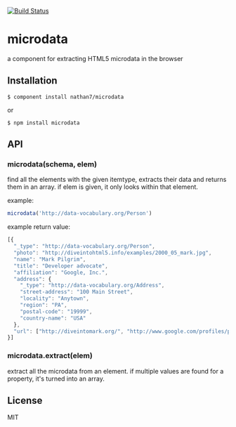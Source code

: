 [![Build Status](https://travis-ci.org/nathan7/microdata.png?branch=master)](https://travis-ci.org/nathan7/microdata)
# microdata

  a component for extracting HTML5 microdata in the browser

## Installation

    $ component install nathan7/microdata

or

    $ npm install microdata

## API

### microdata(schema, elem)
find all the elements with the given itemtype, extracts their data and returns them in an array.
if elem is given, it only looks within that element. 

example:
```javascript
microdata('http://data-vocabulary.org/Person')
```
example return value:
```javascript
[{ 
  "_type": "http://data-vocabulary.org/Person",
  "photo": "http://diveintohtml5.info/examples/2000_05_mark.jpg",
  "name": "Mark Pilgrim",
  "title": "Developer advocate",
  "affiliation": "Google, Inc.",
  "address": {             
    "_type": "http://data-vocabulary.org/Address",
    "street-address": "100 Main Street",
    "locality": "Anytown", 
    "region": "PA",        
    "postal-code": "19999",
    "country-name": "USA"
  },            
  "url": ["http://diveintomark.org/", "http://www.google.com/profiles/pilgrim", "http://www.reddit.com/user/MarkPilgrim", "http://www.twitter.com/diveintomark"]
}]
```

### microdata.extract(elem)
extract all the microdata from an element. if multiple values are found for a property, it's turned into an array.

## License

  MIT
